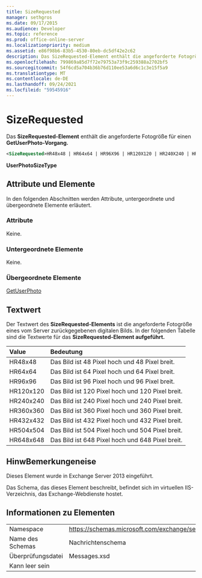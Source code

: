 ```yaml
---
title: SizeRequested
manager: sethgros
ms.date: 09/17/2015
ms.audience: Developer
ms.topic: reference
ms.prod: office-online-server
ms.localizationpriority: medium
ms.assetid: e86f98b6-83b5-4530-80eb-dc5df42e2c62
description: Das SizeRequested-Element enthält die angeforderte Fotogröße für einen GetUserPhoto-Vorgang.
ms.openlocfilehash: 799869a85d7f72e79753a73f9c259388a2702bf5
ms.sourcegitcommit: 54f6cd5a704b36b76d110ee53a6d6c1c3e15f5a9
ms.translationtype: MT
ms.contentlocale: de-DE
ms.lasthandoff: 09/24/2021
ms.locfileid: "59545916"
---
```

# <a name="sizerequested"></a>SizeRequested

Das **SizeRequested-Element** enthält die angeforderte Fotogröße für einen **GetUserPhoto-Vorgang.** 
  
```XML
<SizeRequested>HR48x48 | HR64x64 | HR96X96 | HR120X120 | HR240X240 | HR360X360 | HR432X432 | HR504X504 | HR648X648</SizeRequested>
```

 **UserPhotoSizeType**
## <a name="attributes-and-elements"></a>Attribute und Elemente

In den folgenden Abschnitten werden Attribute, untergeordnete und übergeordnete Elemente erläutert.
  
### <a name="attributes"></a>Attribute

Keine.
  
### <a name="child-elements"></a>Untergeordnete Elemente

Keine.
  
### <a name="parent-elements"></a>Übergeordnete Elemente

[GetUserPhoto](getuserphoto.md)
  
## <a name="text-value"></a>Textwert

Der Textwert des **SizeRequested-Elements** ist die angeforderte Fotogröße eines vom Server zurückgegebenen digitalen Bilds. In der folgenden Tabelle sind die Textwerte für das **SizeRequested-Element aufgeführt.** 
  
|**Value**|**Bedeutung**|
|:-----|:-----|
|HR48x48  <br/> |Das Bild ist 48 Pixel hoch und 48 Pixel breit.  <br/> |
|HR64x64  <br/> |Das Bild ist 64 Pixel hoch und 64 Pixel breit.  <br/> |
|HR96x96  <br/> |Das Bild ist 96 Pixel hoch und 96 Pixel breit.  <br/> |
|HR120x120  <br/> |Das Bild ist 120 Pixel hoch und 120 Pixel breit.  <br/> |
|HR240x240  <br/> |Das Bild ist 240 Pixel hoch und 240 Pixel breit.  <br/> |
|HR360x360  <br/> |Das Bild ist 360 Pixel hoch und 360 Pixel breit.  <br/> |
|HR432x432  <br/> |Das Bild ist 432 Pixel hoch und 432 Pixel breit.  <br/> |
|HR504x504  <br/> |Das Bild ist 504 Pixel hoch und 504 Pixel breit.  <br/> |
|HR648x648  <br/> |Das Bild ist 648 Pixel hoch und 648 Pixel breit.  <br/> |
   
## <a name="remarks"></a>HinwBemerkungeneise

Dieses Element wurde in Exchange Server 2013 eingeführt.
  
Das Schema, das dieses Element beschreibt, befindet sich im virtuellen IIS-Verzeichnis, das Exchange-Webdienste hostet.
  
## <a name="element-information"></a>Informationen zu Elementen

|||
|:-----|:-----|
|Namespace  <br/> |https://schemas.microsoft.com/exchange/services/2006/messages  <br/> |
|Name des Schemas  <br/> |Nachrichtenschema  <br/> |
|Überprüfungsdatei  <br/> |Messages.xsd  <br/> |
|Kann leer sein  <br/> ||
   

